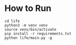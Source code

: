 # How to Run

```git clone https://github.com/lkleinbrodt/life.git
cd life
python3 -m venv venv
source venv/bin/activate
pip install -r requirements.txt
python life/main.py -g
```